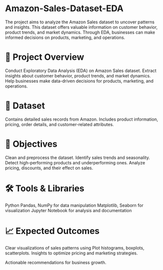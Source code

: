 # Amazon-Sales-Dataset-EDA
The project aims to analyze the Amazon Sales dataset to uncover patterns and insights. This dataset offers valuable information on customer behavior, product trends, and market dynamics. Through EDA, businesses can make informed decisions on products, marketing, and operations.

# 📌 Project Overview
Conduct Exploratory Data Analysis (EDA) on Amazon Sales dataset.
Extract insights about customer behavior, product trends, and market dynamics.
Help businesses make data-driven decisions for products, marketing, and operations.

# 📂 Dataset
Contains detailed sales records from Amazon.
Includes product information, pricing, order details, and customer-related attributes.

# 🎯 Objectives
Clean and preprocess the dataset.
Identify sales trends and seasonality.
Detect high-performing products and underperforming ones.
Analyze pricing, discounts, and their effect on sales.

# 🛠 Tools & Libraries
Python
Pandas, NumPy for data manipulation
Matplotlib, Seaborn for visualization
Jupyter Notebook for analysis and documentation

# 📈 Expected Outcomes
Clear visualizations of sales patterns using Plot histograms, boxplots, scatterplots.
Insights to optimize pricing and marketing strategies.

Actionable recommendations for business growth.
